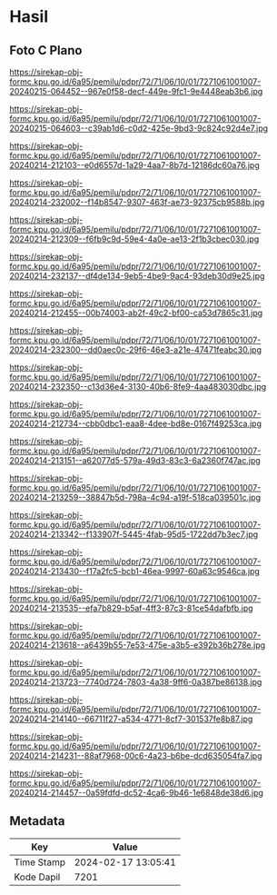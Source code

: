 # Hasil

## Foto C Plano

https://sirekap-obj-formc.kpu.go.id/6a95/pemilu/pdpr/72/71/06/10/01/7271061001007-20240215-064452--967e0f58-decf-449e-9fc1-9e4448eab3b6.jpg

https://sirekap-obj-formc.kpu.go.id/6a95/pemilu/pdpr/72/71/06/10/01/7271061001007-20240215-064603--c39ab1d6-c0d2-425e-9bd3-9c824c92d4e7.jpg

https://sirekap-obj-formc.kpu.go.id/6a95/pemilu/pdpr/72/71/06/10/01/7271061001007-20240214-212103--e0d6557d-1a29-4aa7-8b7d-12186dc60a76.jpg

https://sirekap-obj-formc.kpu.go.id/6a95/pemilu/pdpr/72/71/06/10/01/7271061001007-20240214-232002--f14b8547-9307-463f-ae73-92375cb9588b.jpg

https://sirekap-obj-formc.kpu.go.id/6a95/pemilu/pdpr/72/71/06/10/01/7271061001007-20240214-212309--f6fb9c9d-59e4-4a0e-ae13-2f1b3cbec030.jpg

https://sirekap-obj-formc.kpu.go.id/6a95/pemilu/pdpr/72/71/06/10/01/7271061001007-20240214-232137--df4de134-9eb5-4be9-9ac4-93deb30d9e25.jpg

https://sirekap-obj-formc.kpu.go.id/6a95/pemilu/pdpr/72/71/06/10/01/7271061001007-20240214-212455--00b74003-ab2f-49c2-bf00-ca53d7865c31.jpg

https://sirekap-obj-formc.kpu.go.id/6a95/pemilu/pdpr/72/71/06/10/01/7271061001007-20240214-232300--dd0aec0c-29f6-46e3-a21e-47471feabc30.jpg

https://sirekap-obj-formc.kpu.go.id/6a95/pemilu/pdpr/72/71/06/10/01/7271061001007-20240214-232350--c13d36e4-3130-40b6-8fe9-4aa483030dbc.jpg

https://sirekap-obj-formc.kpu.go.id/6a95/pemilu/pdpr/72/71/06/10/01/7271061001007-20240214-212734--cbb0dbc1-eaa8-4dee-bd8e-0167f49253ca.jpg

https://sirekap-obj-formc.kpu.go.id/6a95/pemilu/pdpr/72/71/06/10/01/7271061001007-20240214-213151--a62077d5-579a-49d3-83c3-6a2360f747ac.jpg

https://sirekap-obj-formc.kpu.go.id/6a95/pemilu/pdpr/72/71/06/10/01/7271061001007-20240214-213259--38847b5d-798a-4c94-a19f-518ca039501c.jpg

https://sirekap-obj-formc.kpu.go.id/6a95/pemilu/pdpr/72/71/06/10/01/7271061001007-20240214-213342--f133907f-5445-4fab-95d5-1722dd7b3ec7.jpg

https://sirekap-obj-formc.kpu.go.id/6a95/pemilu/pdpr/72/71/06/10/01/7271061001007-20240214-213430--f17a2fc5-bcb1-46ea-9997-60a63c9546ca.jpg

https://sirekap-obj-formc.kpu.go.id/6a95/pemilu/pdpr/72/71/06/10/01/7271061001007-20240214-213535--efa7b829-b5af-4ff3-87c3-81ce54dafbfb.jpg

https://sirekap-obj-formc.kpu.go.id/6a95/pemilu/pdpr/72/71/06/10/01/7271061001007-20240214-213618--a6439b55-7e53-475e-a3b5-e392b36b278e.jpg

https://sirekap-obj-formc.kpu.go.id/6a95/pemilu/pdpr/72/71/06/10/01/7271061001007-20240214-213723--7740d724-7803-4a38-9ff6-0a387be86138.jpg

https://sirekap-obj-formc.kpu.go.id/6a95/pemilu/pdpr/72/71/06/10/01/7271061001007-20240214-214140--66711f27-a534-4771-8cf7-301537fe8b87.jpg

https://sirekap-obj-formc.kpu.go.id/6a95/pemilu/pdpr/72/71/06/10/01/7271061001007-20240214-214231--88af7968-00c6-4a23-b6be-dcd635054fa7.jpg

https://sirekap-obj-formc.kpu.go.id/6a95/pemilu/pdpr/72/71/06/10/01/7271061001007-20240214-214457--0a59fdfd-dc52-4ca6-9b46-1e6848de38d6.jpg


## Metadata

| Key        | Value               |
| ---------- | ------------------- |
| Time Stamp | 2024-02-17 13:05:41 |
| Kode Dapil | 7201                |



